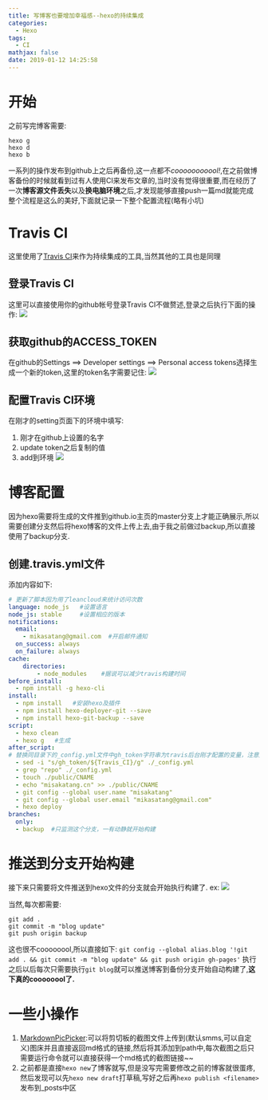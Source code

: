 ```yaml
---
title: 写博客也要增加幸福感--hexo的持续集成
categories:
  - Hexo
tags:
  - CI
mathjax: false
date: 2019-01-12 14:25:58
---
```


# 开始
之前写完博客需要:
```
hexo g
hexo d
hexo b
```
一系列的操作发布到github上之后再备份,这一点都不*cooooooooool!*,在之前做博客备份的时候就看到过有人使用CI来发布文章的,当时没有觉得很重要,而在经历了一次**博客源文件丢失**以及**换电脑环境**之后,才发现能够直接push一篇md就能完成整个流程是这么的美好,下面就记录一下整个配置流程(略有小坑)

# Travis CI
这里使用了[Travis CI](https://travis-ci.org/)来作为持续集成的工具,当然其他的工具也是同理
## 登录Travis CI
这里可以直接使用你的github帐号登录Travis CI不做赘述,登录之后执行下面的操作:
![](https://i.loli.net/2019/01/12/5c398a979e286.png) 
<!-- more -->
## 获取github的ACCESS_TOKEN
在github的Settings ==> Developer settings ==> Personal access tokens选择生成一个新的token,这里的token名字需要记住:
![](https://i.loli.net/2019/01/12/5c398b30e0e36.png) 

## 配置Travis CI环境
在刚才的setting页面下的环境中填写:
1. 刚才在github上设置的名字
2. update token之后复制的值
3. add到环境
![](https://i.loli.net/2019/01/12/5c398b61b26d7.png) 

# 博客配置
因为hexo需要将生成的文件推到github.io主页的master分支上才能正确展示,所以需要创建分支然后将hexo博客的文件上传上去,由于我之前做过backup,所以直接使用了backup分支.
## 创建.travis.yml文件
添加内容如下:
```yml
# 更新了脚本因为用了leancloud来统计访问次数
language: node_js   #设置语言
node_js: stable     #设置相应的版本
notifications:
  email:
    - mikasatang@gmail.com  #开启邮件通知
  on_success: always
  on_failure: always
cache:
    directories:
        - node_modules    #据说可以减少travis构建时间
before_install:
  - npm install -g hexo-cli
install:
  - npm install   #安装hexo及插件
  - npm install hexo-deployer-git --save
  - npm install hexo-git-backup --save
script:
  - hexo clean
  - hexo g   #生成
after_script:
# 替换同目录下的_config.yml文件中gh_token字符串为travis后台刚才配置的变量，注意此处sed命令用了双引号。单引号无效！
  - sed -i "s/gh_token/${Travis_CI}/g" ./_config.yml
  - grep "repo" ./_config.yml
  - touch ./public/CNAME
  - echo "misakatang.cn" >> ./public/CNAME
  - git config --global user.name "misakatang"
  - git config --global user.email "mikasatang@gmail.com"
  - hexo deploy
branches:
  only:
  - backup  #只监测这个分支，一有动静就开始构建
```

# 推送到分支开始构建
接下来只需要将文件推送到hexo文件的分支就会开始执行构建了. ex:
![](https://i.loli.net/2019/01/12/5c398ce5b4360.png) 

当然,每次都需要:
```
git add .
git commit -m "blog update"
git push origin backup
```
这也很不coooooool,所以直接如下:
`git config --global alias.blog '!git add . && git commit -m "blog update" && git push origin gh-pages'`
执行之后以后每次只需要执行`git blog`就可以推送博客到备份分支开始自动构建了,**这下真的coooooool了.**

# 一些小操作
1. [MarkdownPicPicker](https://github.com/kingname/MarkdownPicPicker):可以将剪切板的截图文件上传到(默认smms,可以自定义)图床并且直接返回md格式的链接,然后将其添加到path中,每次截图之后只需要运行命令就可以直接获得一个md格式的截图链接~~
2. 之前都是直接`hexo new`了博客就写,但是没写完需要修改之前的博客就很蛋疼,然后发现可以先`hexo new draft`打草稿,写好之后再`hexo publish <filename>`发布到_posts中区
